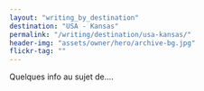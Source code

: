 ```yaml
---
layout: "writing_by_destination"
destination: "USA - Kansas"
permalink: "/writing/destination/usa-kansas/"
header-img: "assets/owner/hero/archive-bg.jpg"
flickr-tag: ""
---
```


Quelques info au sujet de....